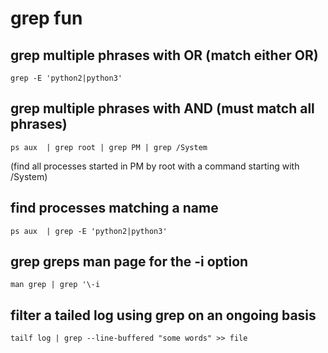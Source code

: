 # grep fun
## grep multiple phrases with OR (match either OR)

    grep -E 'python2|python3'

## grep multiple phrases with AND (must match all phrases)

    ps aux  | grep root | grep PM | grep /System

(find all processes started in PM by root with a command starting with /System)

## find processes matching a name

    ps aux  | grep -E 'python2|python3'

## grep greps man page for the -i option

    man grep | grep '\-i

## filter a tailed log using grep on an ongoing basis

    tailf log | grep --line-buffered "some words" >> file
